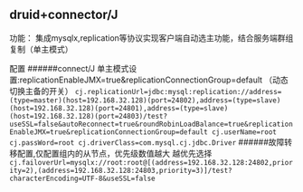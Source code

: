 druid+connector/J
--
功能： 集成mysqlx,replication等协议实现客户端自动选主功能，结合服务端群组复制（单主模式）

配置
######connect/J 单主模式设置:replicationEnableJMX=true&replicationConnectionGroup=default （动态切换主备的开关）
`cj.replicationUrl=jdbc:mysql:replication://address=(type=master)(host=192.168.32.128)(port=24802),address=(type=slave)(host=192.168.32.128)(port=24801),address=(type=slave)(host=192.168.32.128)(port=24803)/test?useSSL=false&autoReconnect=true&roundRobinLoadBalance=true&replicationEnableJMX=true&replicationConnectionGroup=default
cj.userName=root
cj.passWord=root
cj.driverClass=com.mysql.cj.jdbc.Driver`
######故障转移配置,仅配置组内的从节点，优先级数值越大 越优先选择
`cj.failoverUrl=mysqlx://root:root@[(address=192.168.32.128:24802,priority=2),(address=192.168.32.128:24803,priority=3)]/test?characterEncoding=UTF-8&useSSL=false`
